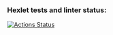 ### Hexlet tests and linter status:
[![Actions Status](https://github.com/di-ops/java-project-61/workflows/hexlet-check/badge.svg)](https://github.com/di-ops/java-project-61/actions)